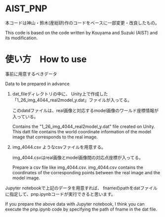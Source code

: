 # AIST_PNP 
 本コードは神山・鈴木(産総研)作のコードをベースに一部変更・改良したもの。
 
 This code is based on the code written by Kouyama and Suzuki (AIST) and its modification.

# 使い方　How to use
事前に用意するべきデータ

Data to be prepared in advance

1. dat_fileディレクトリの中に、
Unity上で作成した「1_26_img_4044_real2model_y.dat」ファイルが入ってる。

   このdatdファイルは、real画像と対応するmodel画像のワールド座標情報が入っている。
   
   Contains the "1_26_img_4044_real2model_y.dat" file created on Unity.
   This datt file contains the world coordinate information of the model image that corresponds to the real image.

2. img_4044.csv ようなcsvファイルを用意する。
   
   img_4044.csvはreal画像とmodel画像間の対応点座標が入ってる。

   Prepare a csv file like img_4044.csv.
   img_4044.csv contains the coordinates of the corresponding points between the real image and the model image.
   
  
Jupyter notebookで上記のデータを用意すれば、
fnameのpathをdatファイルに指定して、pnp.ipynbコードが実行できると思います。

If you prepare the above data with Jupyter notebook,
I think you can execute the pnp.ipynb code  by specifying the path of fname in the dat file.
